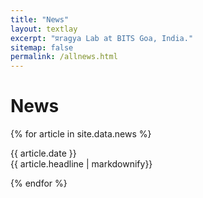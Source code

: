 ```yaml
---
title: "News"
layout: textlay
excerpt: "प्रragya Lab at BITS Goa, India."
sitemap: false
permalink: /allnews.html
---
```


# News

{% for article in site.data.news %}
<p>{{ article.date }} <br> {{ article.headline | markdownify}}</p>
{% endfor %}
